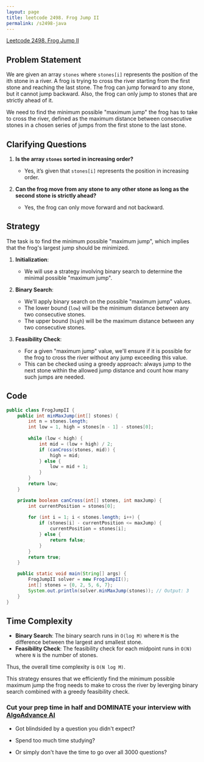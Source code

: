 ```yaml
---
layout: page
title: leetcode 2498. Frog Jump II
permalink: /s2498-java
---
```

[Leetcode 2498. Frog Jump II](https://algoadvance.github.io/algoadvance/l2498)
## Problem Statement
We are given an array `stones` where `stones[i]` represents the position of the ith stone in a river. A frog is trying to cross the river starting from the first stone and reaching the last stone. The frog can jump forward to any stone, but it cannot jump backward. Also, the frog can only jump to stones that are strictly ahead of it.

We need to find the minimum possible "maximum jump" the frog has to take to cross the river, defined as the maximum distance between consecutive stones in a chosen series of jumps from the first stone to the last stone.

## Clarifying Questions
1. **Is the array `stones` sorted in increasing order?**
   - Yes, it’s given that `stones[i]` represents the position in increasing order.
   
2. **Can the frog move from any stone to any other stone as long as the second stone is strictly ahead?**
   - Yes, the frog can only move forward and not backward.

## Strategy
The task is to find the minimum possible "maximum jump", which implies that the frog's largest jump should be minimized.

1. **Initialization**:
   - We will use a strategy involving binary search to determine the minimal possible "maximum jump".

2. **Binary Search**:
   - We'll apply binary search on the possible "maximum jump" values. 
   - The lower bound (`low`) will be the minimum distance between any two consecutive stones.
   - The upper bound (`high`) will be the maximum distance between any two consecutive stones.

3. **Feasibility Check**:
   - For a given "maximum jump" value, we'll ensure if it is possible for the frog to cross the river without any jump exceeding this value.
   - This can be checked using a greedy approach: always jump to the next stone within the allowed jump distance and count how many such jumps are needed.

## Code
```java
public class FrogJumpII {
    public int minMaxJump(int[] stones) {
        int n = stones.length;
        int low = 1, high = stones[n - 1] - stones[0];
        
        while (low < high) {
            int mid = (low + high) / 2;
            if (canCross(stones, mid)) {
                high = mid;
            } else {
                low = mid + 1;
            }
        }
        return low;
    }

    private boolean canCross(int[] stones, int maxJump) {
        int currentPosition = stones[0];
        
        for (int i = 1; i < stones.length; i++) {
            if (stones[i] - currentPosition <= maxJump) {
                currentPosition = stones[i];
            } else {
                return false;
            }
        }
        return true;
    }

    public static void main(String[] args) {
        FrogJumpII solver = new FrogJumpII();
        int[] stones = {0, 2, 5, 6, 7};
        System.out.println(solver.minMaxJump(stones)); // Output: 3
    }
}
```

## Time Complexity
- **Binary Search**: The binary search runs in `O(log M)` where `M` is the difference between the largest and smallest stone.
- **Feasibility Check**: The feasibility check for each midpoint runs in `O(N)` where `N` is the number of stones.
  
Thus, the overall time complexity is `O(N log M)`.

This strategy ensures that we efficiently find the minimum possible maximum jump the frog needs to make to cross the river by leverging binary search combined with a greedy feasibility check.


### Cut your prep time in half and DOMINATE your interview with [AlgoAdvance AI](https://algoAdvance.com)

- Got blindsided by a question you didn't expect?

- Spend too much time studying?

- Or simply don't have the time to go over all 3000 questions?

